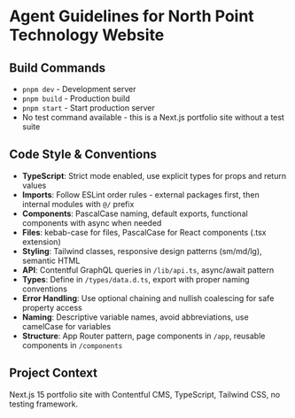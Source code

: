 # Agent Guidelines for North Point Technology Website

## Build Commands
- `pnpm dev` - Development server
- `pnpm build` - Production build
- `pnpm start` - Start production server
- No test command available - this is a Next.js portfolio site without a test suite

## Code Style & Conventions
- **TypeScript**: Strict mode enabled, use explicit types for props and return values
- **Imports**: Follow ESLint order rules - external packages first, then internal modules with `@/` prefix
- **Components**: PascalCase naming, default exports, functional components with async when needed
- **Files**: kebab-case for files, PascalCase for React components (.tsx extension)
- **Styling**: Tailwind classes, responsive design patterns (sm/md/lg), semantic HTML
- **API**: Contentful GraphQL queries in `/lib/api.ts`, async/await pattern
- **Types**: Define in `/types/data.d.ts`, export with proper naming conventions
- **Error Handling**: Use optional chaining and nullish coalescing for safe property access
- **Naming**: Descriptive variable names, avoid abbreviations, use camelCase for variables
- **Structure**: App Router pattern, page components in `/app`, reusable components in `/components`

## Project Context
Next.js 15 portfolio site with Contentful CMS, TypeScript, Tailwind CSS, no testing framework.